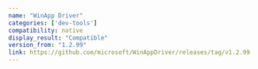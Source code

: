 ```yaml
---
name: "WinApp Driver"
categories: ['dev-tools']
compatibility: native
display_result: "Compatible"
version_from: "1.2.99"
link: https://github.com/microsoft/WinAppDriver/releases/tag/v1.2.99
---
```


